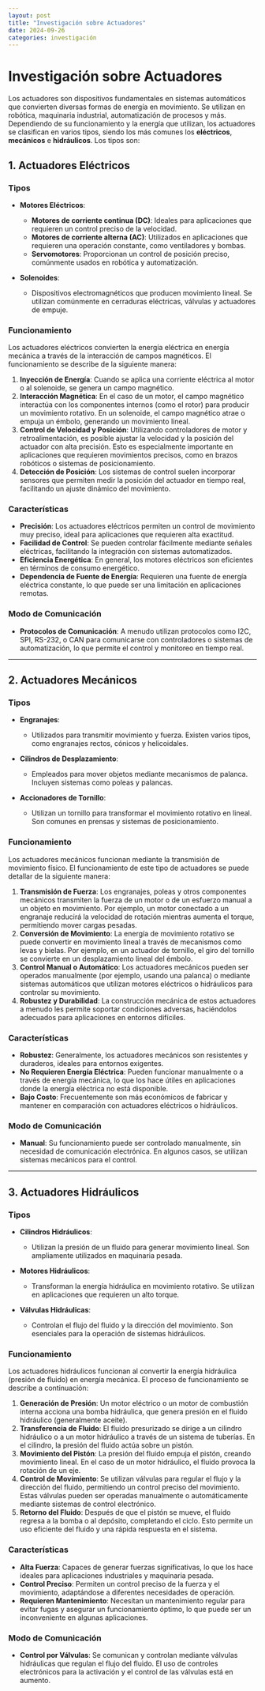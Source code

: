 ```yaml
---
layout: post
title: "Investigación sobre Actuadores"
date: 2024-09-26
categories: investigación
---
```


# Investigación sobre Actuadores

Los actuadores son dispositivos fundamentales en sistemas automáticos que convierten diversas formas de energía en movimiento. Se utilizan en robótica, maquinaria industrial, automatización de procesos y más. Dependiendo de su funcionamiento y la energía que utilizan, los actuadores se clasifican en varios tipos, siendo los más comunes los **eléctricos**, **mecánicos** e **hidráulicos**. Los tipos son:

## 1. Actuadores Eléctricos

### Tipos
- **Motores Eléctricos**: 
  - **Motores de corriente continua (DC)**: Ideales para aplicaciones que requieren un control preciso de la velocidad.
  - **Motores de corriente alterna (AC)**: Utilizados en aplicaciones que requieren una operación constante, como ventiladores y bombas.
  - **Servomotores**: Proporcionan un control de posición preciso, comúnmente usados en robótica y automatización.
  
- **Solenoides**: 
  - Dispositivos electromagnéticos que producen movimiento lineal. Se utilizan comúnmente en cerraduras eléctricas, válvulas y actuadores de empuje.

### Funcionamiento
Los actuadores eléctricos convierten la energía eléctrica en energía mecánica a través de la interacción de campos magnéticos. El funcionamiento se describe de la siguiente manera:

1. **Inyección de Energía**: Cuando se aplica una corriente eléctrica al motor o al solenoide, se genera un campo magnético.
2. **Interacción Magnética**: En el caso de un motor, el campo magnético interactúa con los componentes internos (como el rotor) para producir un movimiento rotativo. En un solenoide, el campo magnético atrae o empuja un émbolo, generando un movimiento lineal.
3. **Control de Velocidad y Posición**: Utilizando controladores de motor y retroalimentación, es posible ajustar la velocidad y la posición del actuador con alta precisión. Esto es especialmente importante en aplicaciones que requieren movimientos precisos, como en brazos robóticos o sistemas de posicionamiento.
4. **Detección de Posición**: Los sistemas de control suelen incorporar sensores que permiten medir la posición del actuador en tiempo real, facilitando un ajuste dinámico del movimiento.

### Características
- **Precisión**: Los actuadores eléctricos permiten un control de movimiento muy preciso, ideal para aplicaciones que requieren alta exactitud.
- **Facilidad de Control**: Se pueden controlar fácilmente mediante señales eléctricas, facilitando la integración con sistemas automatizados.
- **Eficiencia Energética**: En general, los motores eléctricos son eficientes en términos de consumo energético.
- **Dependencia de Fuente de Energía**: Requieren una fuente de energía eléctrica constante, lo que puede ser una limitación en aplicaciones remotas.

### Modo de Comunicación
- **Protocolos de Comunicación**: A menudo utilizan protocolos como I2C, SPI, RS-232, o CAN para comunicarse con controladores o sistemas de automatización, lo que permite el control y monitoreo en tiempo real.

---

## 2. Actuadores Mecánicos

### Tipos
- **Engranajes**: 
  - Utilizados para transmitir movimiento y fuerza. Existen varios tipos, como engranajes rectos, cónicos y helicoidales.
  
- **Cilindros de Desplazamiento**:
  - Empleados para mover objetos mediante mecanismos de palanca. Incluyen sistemas como poleas y palancas.

- **Accionadores de Tornillo**:
  - Utilizan un tornillo para transformar el movimiento rotativo en lineal. Son comunes en prensas y sistemas de posicionamiento.

### Funcionamiento
Los actuadores mecánicos funcionan mediante la transmisión de movimiento físico. El funcionamiento de este tipo de actuadores se puede detallar de la siguiente manera:

1. **Transmisión de Fuerza**: Los engranajes, poleas y otros componentes mecánicos transmiten la fuerza de un motor o de un esfuerzo manual a un objeto en movimiento. Por ejemplo, un motor conectado a un engranaje reducirá la velocidad de rotación mientras aumenta el torque, permitiendo mover cargas pesadas.
2. **Conversión de Movimiento**: La energía de movimiento rotativo se puede convertir en movimiento lineal a través de mecanismos como levas y bielas. Por ejemplo, en un actuador de tornillo, el giro del tornillo se convierte en un desplazamiento lineal del émbolo.
3. **Control Manual o Automático**: Los actuadores mecánicos pueden ser operados manualmente (por ejemplo, usando una palanca) o mediante sistemas automáticos que utilizan motores eléctricos o hidráulicos para controlar su movimiento.
4. **Robustez y Durabilidad**: La construcción mecánica de estos actuadores a menudo les permite soportar condiciones adversas, haciéndolos adecuados para aplicaciones en entornos difíciles.

### Características
- **Robustez**: Generalmente, los actuadores mecánicos son resistentes y duraderos, ideales para entornos exigentes.
- **No Requieren Energía Eléctrica**: Pueden funcionar manualmente o a través de energía mecánica, lo que los hace útiles en aplicaciones donde la energía eléctrica no está disponible.
- **Bajo Costo**: Frecuentemente son más económicos de fabricar y mantener en comparación con actuadores eléctricos o hidráulicos.

### Modo de Comunicación
- **Manual**: Su funcionamiento puede ser controlado manualmente, sin necesidad de comunicación electrónica. En algunos casos, se utilizan sistemas mecánicos para el control.

---

## 3. Actuadores Hidráulicos

### Tipos
- **Cilindros Hidráulicos**: 
  - Utilizan la presión de un fluido para generar movimiento lineal. Son ampliamente utilizados en maquinaria pesada.
  
- **Motores Hidráulicos**: 
  - Transforman la energía hidráulica en movimiento rotativo. Se utilizan en aplicaciones que requieren un alto torque.

- **Válvulas Hidráulicas**: 
  - Controlan el flujo del fluido y la dirección del movimiento. Son esenciales para la operación de sistemas hidráulicos.

### Funcionamiento
Los actuadores hidráulicos funcionan al convertir la energía hidráulica (presión de fluido) en energía mecánica. El proceso de funcionamiento se describe a continuación:

1. **Generación de Presión**: Un motor eléctrico o un motor de combustión interna acciona una bomba hidráulica, que genera presión en el fluido hidráulico (generalmente aceite).
2. **Transferencia de Fluido**: El fluido presurizado se dirige a un cilindro hidráulico o a un motor hidráulico a través de un sistema de tuberías. En el cilindro, la presión del fluido actúa sobre un pistón.
3. **Movimiento del Pistón**: La presión del fluido empuja el pistón, creando movimiento lineal. En el caso de un motor hidráulico, el fluido provoca la rotación de un eje.
4. **Control de Movimiento**: Se utilizan válvulas para regular el flujo y la dirección del fluido, permitiendo un control preciso del movimiento. Estas válvulas pueden ser operadas manualmente o automáticamente mediante sistemas de control electrónico.
5. **Retorno del Fluido**: Después de que el pistón se mueve, el fluido regresa a la bomba o al depósito, completando el ciclo. Esto permite un uso eficiente del fluido y una rápida respuesta en el sistema.

### Características
- **Alta Fuerza**: Capaces de generar fuerzas significativas, lo que los hace ideales para aplicaciones industriales y maquinaria pesada.
- **Control Preciso**: Permiten un control preciso de la fuerza y el movimiento, adaptándose a diferentes necesidades de operación.
- **Requieren Mantenimiento**: Necesitan un mantenimiento regular para evitar fugas y asegurar un funcionamiento óptimo, lo que puede ser un inconveniente en algunas aplicaciones.

### Modo de Comunicación
- **Control por Válvulas**: Se comunican y controlan mediante válvulas hidráulicas que regulan el flujo del fluido. El uso de controles electrónicos para la activación y el control de las válvulas está en aumento.

